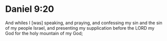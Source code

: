# Daniel 9:20

And whiles I [was] speaking, and praying, and confessing my sin and the sin of my people Israel, and presenting my supplication before the LORD my God for the holy mountain of my God;